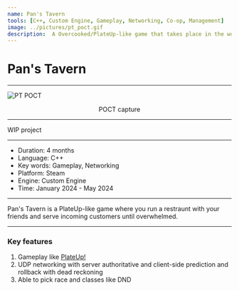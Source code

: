 ```yaml
---
name: Pan's Tavern
tools: [C++, Custom Engine, Gameplay, Networking, Co-op, Management]
image: ../pictures/pt_poct.gif
description:  A Overcooked/PlateUp-like game that takes place in the world of DND
---
```


# Pan's Tavern

***

![PT POCT](../pictures/pt_poct.gif)

<div style="text-align: center;">
    POCT capture
</div>

***

WIP project

***

- Duration:             4 months
- Language:             C++
- Key words:            Gameplay, Networking
- Platform:             Steam
- Engine:               Custom Engine
- Time:                 January 2024 - May 2024

***

Pan's Tavern is a PlateUp-like game where you run a restraunt with your friends and serve incoming customers until overwhelmed. 

***

### Key features

1. Gameplay like <a href="https://store.steampowered.com/app/1599600/PlateUp/">PlateUp!</a>
2. UDP networking with server authoritative and client-side prediction and rollback with dead reckoning
3. Able to pick race and classes like DND
